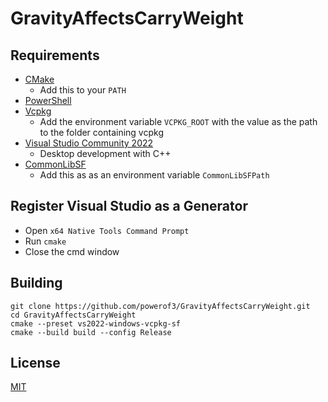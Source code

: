 # GravityAffectsCarryWeight

## Requirements
* [CMake](https://cmake.org/)
	* Add this to your `PATH`
* [PowerShell](https://github.com/PowerShell/PowerShell/releases/latest)
* [Vcpkg](https://github.com/microsoft/vcpkg)
	* Add the environment variable `VCPKG_ROOT` with the value as the path to the folder containing vcpkg
* [Visual Studio Community 2022](https://visualstudio.microsoft.com/)
	* Desktop development with C++
* [CommonLibSF](https://github.com/Starfield-Reverse-Engineering/CommonLibSF)
	* Add this as as an environment variable `CommonLibSFPath`

## Register Visual Studio as a Generator
* Open `x64 Native Tools Command Prompt`
* Run `cmake`
* Close the cmd window

## Building
```
git clone https://github.com/powerof3/GravityAffectsCarryWeight.git
cd GravityAffectsCarryWeight
cmake --preset vs2022-windows-vcpkg-sf
cmake --build build --config Release
```

## License
[MIT](LICENSE)
